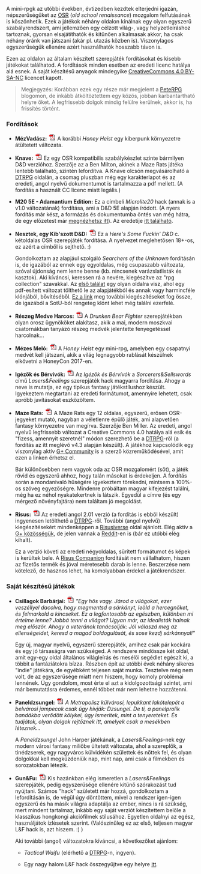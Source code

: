 A mini-rpgk az utóbbi években, évtizedben kezdtek elterjedni igazán, népszerűségüket az [OSR](https://en.wikipedia.org/wiki/Old_School_Revival) (*old school renaissance*) mozgalom felfutásának is köszönhetik. Ezek a játékok néhány oldalon kínálnak egy olyan egyszerű szabályrendszert, ami jellemzően egy célzott világ-, vagy helyzetleíráshoz tartoznak, gyorsan elsajátíthatók és kitűnően alkalmasak akkor, ha csak néhány óránk van játszani (akár pl. utazás közben is). Viszonylagos egyszerűségük ellenére azért használhatók hosszabb távon is.

Ezen az oldalon az általam készített szerepjáték fordításokat és kisebb játékokat találhatod. A fordítások minden esetben az eredeti licenc hatálya alá esnek. A saját készítésű anyagok mindegyike [CreativeCommons 4.0 BY-SA-NC](https://creativecommons.org/licenses/by-nc-sa/4.0/) licencet kapott.

> Megjegyzés: Korábban ezek egy része már megjelent a [PeteRPG](https://peterpghu.blogspot.hu/) blogomon, de inkább átköltöztettem egy közös, jobban karbantartható helyre őket. A legfrissebb dolgok mindig felülre kerülnek, akkor is, ha frissítés történt.

### Fordítások

* **MézVadász:** [![pdf][pdficon]](pdf/honey_runner_hun.pdf) A korábbi *Honey Heist* egy kiberpunk környezetre átültetett változata.

* **Knave:** [![pdf][pdficon]](pdf/knave_10_hun.pdf) Ez egy OSR kompatibilis szabálykészlet szinte bármilyen D&D verzióhoz. Szerzője az a Ben Milton, akinek a Maze Rats játéka lentebb található, szintén lefordítva. A Knave olcsón megvásárolható a [DTRPG](https://www.drivethrurpg.com/product/250888/Knave) oldalán, a csomag pluszban még egy karakterlapot és az eredeti, angol nyelvű dokumentumot is tartalmazza a pdf mellett. (A fordítás a használt CC licenc miatt legális.)

* **M20 5E - Adamantium Edition:** Ez a címbeli *Microlite20* hack (annak is a v1.0 változatának) fordítása, ami a D&D 5E alapján íródott. (A nyers fordítás már kész, a formázás és dokumentumba öntés van még hátra, de egy előzetest már [megnézhetsz itt](pdf/m20_5e_ae_hun_preview.pdf)). Az eredetije [itt található](https://microlite20.org/2017/10/02/on-facebook-m20-fifth-adamantine-edition-pdf/).
* **Nesztek, egy Kib'szott D&D:** [![pdf][pdficon]](pdf/hisfdnd_hun.pdf) Ez a *Here's Some Fuckin' D&D* c. kétoldalas OSR szerepjáték fordítása. A nyelvezet meglehetősen 18+-os, ez azért a címből is sejthető. :)

    Gondolkoztam az alapjául szolgáló *Searchers of the Unknown* fordításán is, de igazából az ennek egy egyoldalas, még csupaszabb változata, szóval újdonság nem lenne benne (kb. nincsenek varázslatlisták és kasztok). Aki kíváncsi, keressen rá a nevére, kiegészítve az "rpg collection" szavakkal. Az [első találat](https://retroroleplaying.com/content/searchers-unknown-rpg-collection/%20target=) egy olyan oldalra visz, ahol egy pdf-esített változat tölthető le az alapjátékból és annak vagy harmincféle klónjából, bővítéséből. [Ez a link](https://searchersoftheunknown.wordpress.com/) meg további kiegészítéseket fog össze, de igazából a SotU-ból rengeteg klónt lehet még találni ezerfelé.
    
* **Részeg Medve Harcos:** [![pdf][pdficon]](pdf/drunken_bear_fighter_hun.pdf) A *Drunken Bear Fighter* szerepjátékban olyan orosz ügynököket alakítasz, akik a mai, modern moszkvai csatornákban tanyázó részeg medvék jelentette fenyegetéssel harcolnak...

* **Mézes Meló:** [![pdf][pdficon]](pdf/honey_heist_hun.pdf) A *Honey Heist* egy mini-rpg, amelyben egy csapatnyi medvét kell játszani, akik a világ legnagyobb rablását készülnek elkövetni a HoneyCon 2017-en.

* **Igézők és Bérvívók:** [![pdf][pdficon]](pdf/sorcerers_and_sellswords_18_hun.pdf) Az *Igézők és Bérvívók* a *Sorcerers&Sellswords* című *Lasers&Feelings* szerepjáték hack magyarra fordítása. Ahogy a neve is mutatja, ez egy tipikus fantasy játékstílushoz készült. Igyekeztem megtartani az eredeti formátumot, amennyire lehetett, csak apróbb javításokat eszközöltem.

* **Maze Rats:** [![pdf][pdficon]](pdf/maze_rats_v43_hu.pdf) A Maze Rats egy 12 oldalas, egyszerű, erősen OSR-jegyeket mutató, nagyban a véletlenre épülő játék, ami alapvetően fantasy környezetre van megírva. Szerzője Ben Miller. Az eredeti, angol nyelvű legfrissebb változat a Creative Commons 4.0 hatálya alá esik és "fizess, amennyit szeretnél" módon szerezhető be a [DTRPG](http://drivethrurpg.com/product/197158/Maze-Rats)-ről (a fordítás az itt meglévő v4.3 alapján készült). A játékhoz kapcsolódik egy viszonylag aktív [G+ Community](https://plus.google.com/u/0/communities/107799620442785102328) is a szerző közreműködésével, amit ezen a linken érhetsz el.

    Bár különösebben nem vagyok oda az OSR mozgalomért (sőt), a játék rövid és egyszerű ahhoz, hogy talán másokat is érdekeljen. A fordítás során a mondanivaló hűségére igyekeztem törekedni, mintsem a 100%-os szöveg egyezőségre. Mindenre próbáltam magyar kifejezést találni, még ha ez néhol nyakatekertnek is látszik. Egyedül a címre (és egy mérgező növényfajtára) nem találtam jó megoldást.

* **Risus:** [![pdf][pdficon]](pdf/risus_hun.pdf) Az eredeti angol 2.01 verzió (a fordítás is ebből készült) ingyenesen letölthető a [DTRPG](http://www.drivethrurpg.com/product/170294/Risus-The-Anything-RPG)-ről. További (angol nyelvű) kiegészítésekért mindenképpen a [Risusiverse](http://www.risusiverse.com/) oldal ajánlott. Elég aktív a [G+ közösségük](https://plus.google.com/u/0/communities/103112350476294391123), de jelen vannak a [Reddit](https://www.reddit.com/r/risus/new/)-en is (bár ez utóbbi elég kihalt).

    Ez a verzió követi az eredeti négyoldalas, sűrített formátumot és képek is kerültek bele. A [Risus Companion](http://www.drivethrurpg.com/product/203657/Risus-Companion) fordítását nem vállalhatom, hiszen az fizetős termék és jóval méretesebb darab is lenne. Beszerzése nem kötelező, de hasznos lehet, ha komolyabban érdekel a játékrendszer. 

### Saját készítésű játékok

* **Csillagok Barbárjai:** [![pdf][pdficon]](pdf/rpg_csillagok_barbarjai_v2.pdf) *"Egy hős vagy. Járod a világokat, ezer veszéllyel dacolva, hogy megmentsd a sárkányt, leöld a hercegnőket, és felmarkold a kincseket. Ez a legfontosabb az egészben, különben mi értelme lenne? Jobbá tenni a világot? Ugyan már, az idealisták halnak meg először. Ahogy a veteránok tanácsolják: Jól válaszd meg az ellenségeidet, keresd a magad boldogulását, és sose kezdj sárkánnyal!"*

    Egy új, magyar nyelvű, egyszerű szerepjáték, amihez csak pár kockára és egy jó társaságra van szükséged. A rendszere mindössze két oldal, amit egy-egy oldal általános világleírás és mesélői segédlet egészít ki, a többit a fantáziátokra bízza. Részben épít az utóbbi évek néhány sikeres "indie" játékára, de egyébként teljesen saját munka. Tesztelve még nem volt, de az egyszerűsége miatt nem hiszem, hogy komoly problémai lennének. Úgy gondolom, most érte el azt a kidolgozottsági szintet, ami már bemutatásra érdemes, ennél többet már nem lehetne hozzátenni.

* **Paneldzsungel:** [![pdf][pdficon]](pdf/paneldzsungel.pdf) *A Metropolisz külvárosi, lepukkant lakótelepét a belvárosi jampecok csak úgy hívják: Dzsungel. De ti, a panelprolik bandákba verődött kölykei, úgy ismeritek, mint a tenyereteket. És tudjátok, olyan dolgok rejtőznek itt, amelyek csak a mesékben léteznek...*

    A *Paneldzsungel* John Harper játékának, a *Lasers&Feelings*-nek egy modern városi fantasy miliőbe ültetett változata, ahol a szereplők, a tinédzserek, egy nagyváros külvidékén születtek és nőttek fel, és olyan dolgokkal kell megküzdeniük nap, mint nap, ami csak a filmekben és sorozatokban létezik.

* **Gun&Fu:** [![pdf][pdficon]](pdf/gunfu_hun.pdf) Kis hazánkban elég ismeretlen a *Lasers&Feelings* szerepjáték, pedig egyszerűsége ellenére kitűnő szórakozást tud nyújtani. Számos "hack" született már hozzá, gondolkoztam a lefordításán is, de végül úgy döntöttem, mivel a rendszer igen-igen egyszerű és ha másik világra adaptálja az ember, nincs is rá szükség, mert mindent tartalmaz, inkább egy saját verziót készítettem belőle a klasszikus hongkongi akciófilmek stílusához. Egyetlen oldalnyi az egész, használjátok ízlésetek szerint. (Valószínűleg ez az első, teljesen magyar L&F hack is, azt hiszem. :) )

    Aki további (angol) változatokra kíváncsi, a következőket ajánlom:

    * *Tactical Waifu* (elérhető a [DTRPG](http://www.drivethrurpg.com/product/157352/Tactical-Waifu)-n, ingyen).

    * Egy nagy halom L&F hack összegyűjtve egy helyre [itt](https://rendedpress.blogspot.hu/2017/07/lasers-feelings-assorted-l-mods.html).

[pdficon]: https://github.com/zistenz/mini-rpgk/raw/master/icon_pdf_small.gif "pdf"
